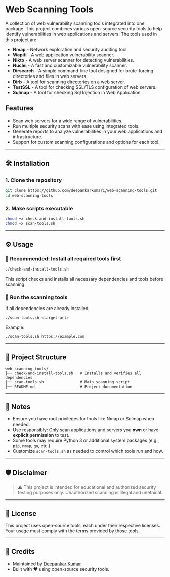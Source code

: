 # Web Scanning Tools

A collection of web vulnerability scanning tools integrated into one package. This project combines various open-source security tools to help identify vulnerabilities in web applications and servers. The tools used in this project are:

- **Nmap** - Network exploration and security auditing tool.
- **Wapiti** - A web application vulnerability scanner.
- **Nikto** - A web server scanner for detecting vulnerabilities.
- **Nuclei** - A fast and customizable vulnerability scanner.
- **Dirsearch** - A simple command-line tool designed for brute-forcing directories and files in web servers.
- **Dirb** - A tool for scanning directories on a web server.
- **TestSSL** - A tool for checking SSL/TLS configuration of web servers.
- **Sqlmap** - A tool for checking Sql Injection in Web Application.

## Features

- Scan web servers for a wide range of vulnerabilities.
- Run multiple security scans with ease using integrated tools.
- Generate reports to analyze vulnerabilities in your web applications and infrastructure.
- Support for custom scanning configurations and options for each tool.

---

## 🛠️ Installation

### 1. Clone the repository

```bash
git clone https://github.com/deepankarkumar1/web-scanning-tools.git
cd web-scanning-tools
````

### 2. Make scripts executable

```bash
chmod +x check-and-install-tools.sh
chmod +x scan-tools.sh
```

---

## ⚙️ Usage

### 🔄 Recommended: Install all required tools first

```bash
./check-and-install-tools.sh
```

This script checks and installs all necessary dependencies and tools before scanning.

### 🚀 Run the scanning tools

If all dependencies are already installed:

```bash
./scan-tools.sh <target-url>
```

Example:

```bash
./scan-tools.sh https://example.com
```

---

## 📂 Project Structure

```
web-scanning-tools/
├── check-and-install-tools.sh   # Installs and verifies all dependencies
├── scan-tools.sh                # Main scanning script
├── README.md                    # Project documentation
```

---

## 📌 Notes

* Ensure you have root privileges for tools like Nmap or Sqlmap when needed.
* Use responsibly: Only scan applications and servers you **own** or have **explicit permission** to test.
* Some tools may require Python 3 or additional system packages (e.g., `pip`, `nmap`, `go`, etc.).
* Customize `scan-tools.sh` as needed to control which tools run and how.

---

## 🛡️ Disclaimer

> ⚠️ This project is intended for educational and authorized security testing purposes only. Unauthorized scanning is illegal and unethical.

---

## 📜 License

This project uses open-source tools, each under their respective licenses. Your usage must comply with the terms provided by those tools.

---

## 🙌 Credits

* Maintained by [Deepankar Kumar](https://github.com/deepankarkumar1)
* Built with ♥ using open-source security tools.
